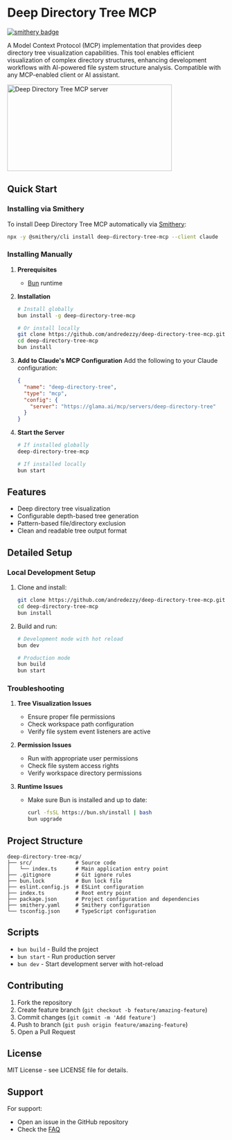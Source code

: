 # Deep Directory Tree MCP

[![smithery badge](https://smithery.ai/badge/deep-directory-tree-mcp)](https://smithery.ai/server/deep-directory-tree-mcp)

A Model Context Protocol (MCP) implementation that provides deep directory tree visualization capabilities. This tool enables efficient visualization of complex directory structures, enhancing development workflows with AI-powered file system structure analysis. Compatible with any MCP-enabled client or AI assistant.

<a href="https://glama.ai/mcp/servers/deep-directory-tree"><img width="380" height="200" src="https://glama.ai/mcp/servers/deep-directory-tree/badge" alt="Deep Directory Tree MCP server" /></a>

## Quick Start

### Installing via Smithery

To install Deep Directory Tree MCP automatically via [Smithery](https://smithery.ai/server/deep-directory-tree-mcp):

```bash
npx -y @smithery/cli install deep-directory-tree-mcp --client claude
```

### Installing Manually

1. **Prerequisites**

   - [Bun](https://bun.sh) runtime

2. **Installation**

   ```bash
   # Install globally
   bun install -g deep-directory-tree-mcp

   # Or install locally
   git clone https://github.com/andredezzy/deep-directory-tree-mcp.git
   cd deep-directory-tree-mcp
   bun install
   ```

3. **Add to Claude's MCP Configuration**
   Add the following to your Claude configuration:

   ```json
   {
     "name": "deep-directory-tree",
     "type": "mcp",
     "config": {
       "server": "https://glama.ai/mcp/servers/deep-directory-tree"
     }
   }
   ```

4. **Start the Server**

   ```bash
   # If installed globally
   deep-directory-tree-mcp

   # If installed locally
   bun start
   ```

## Features

- Deep directory tree visualization
- Configurable depth-based tree generation
- Pattern-based file/directory exclusion
- Clean and readable tree output format

## Detailed Setup

### Local Development Setup

1. Clone and install:

   ```bash
   git clone https://github.com/andredezzy/deep-directory-tree-mcp.git
   cd deep-directory-tree-mcp
   bun install
   ```

2. Build and run:

   ```bash
   # Development mode with hot reload
   bun dev

   # Production mode
   bun build
   bun start
   ```

### Troubleshooting

1. **Tree Visualization Issues**

   - Ensure proper file permissions
   - Check workspace path configuration
   - Verify file system event listeners are active

2. **Permission Issues**

   - Run with appropriate user permissions
   - Check file system access rights
   - Verify workspace directory permissions

3. **Runtime Issues**
   - Make sure Bun is installed and up to date:
     ```bash
     curl -fsSL https://bun.sh/install | bash
     bun upgrade
     ```

## Project Structure

```
deep-directory-tree-mcp/
├── src/              # Source code
│   └── index.ts      # Main application entry point
├── .gitignore        # Git ignore rules
├── bun.lock          # Bun lock file
├── eslint.config.js  # ESLint configuration
├── index.ts          # Root entry point
├── package.json      # Project configuration and dependencies
├── smithery.yaml     # Smithery configuration
└── tsconfig.json     # TypeScript configuration
```

## Scripts

- `bun build` - Build the project
- `bun start` - Run production server
- `bun dev` - Start development server with hot-reload

## Contributing

1. Fork the repository
2. Create feature branch (`git checkout -b feature/amazing-feature`)
3. Commit changes (`git commit -m 'Add feature'`)
4. Push to branch (`git push origin feature/amazing-feature`)
5. Open a Pull Request

## License

MIT License - see LICENSE file for details.

## Support

For support:

- Open an issue in the GitHub repository
- Check the [FAQ](https://github.com/andredezzy/deep-directory-tree-mcp/wiki/FAQ)
